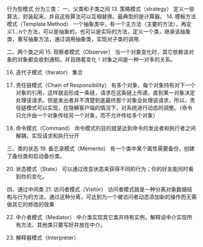 行为型模式
分为三类：
一、父类和子类之间
13. 策略模式（strategy）
	定义一些算法，封装起来，并且这些算法可以互相替换。最典型的是计算器。
14. 模板方法模式（Template Method）
	一个抽象类中，有一个主方法（主要的方法），再定义1...n个方法，可以是抽象的，也可以是实际的方法，定义一个类，继承该抽象类，重写抽象方法，通过调用抽象类，实现对子类的调用.
	
二、两个类之间
15. 观察者模式（Observer）
	当一个对象变化时，其它依赖该对象的对象都会收到通知，并且随着变化！对象之间是一种一对多的关系。

16. 迭代子模式（Iterator）
	集合

17. 责任链模式（Chain of Responsibility）
	有多个对象，每个对象持有对下一个对象的引用，这样就会形成一条链，请求在这条链上传递，直到某一对象决定处理该请求。但是发出者并不清楚到底最终那个对象会处理该请求，所以，责任链模式可以实现，在隐瞒客户端的情况下，对系统进行动态的调整。（命令只允许由一个对象传给另一个对象，而不允许传给多个对象）

18. 命令模式（Command）
	命令模式的目的就是达到命令的发出者和执行者之间解耦，实现请求和执行分开

三、类的状态
19. 备忘录模式（Memento）
	有一个类中某个属性需要备份，创建了备份类和启动备份类。

20. 状态模式（State）
	可以通过改变状态来获得不同的行为；你的好友能同时看到你的变化。

四、通过中间类
21. 访问者模式（Visitor）
	访问者模式就是一种分离对象数据结构与行为的方法，通过这种分离，可达到为一个被访问者动态添加新的操作而无需做其它的修改的效果

22. 中介者模式（Mediator）
	中介类实现其它类并持有实例，解释说中介实现所有方法，其他类只要写好并放在中介。

23. 解释器模式（Interpreter）